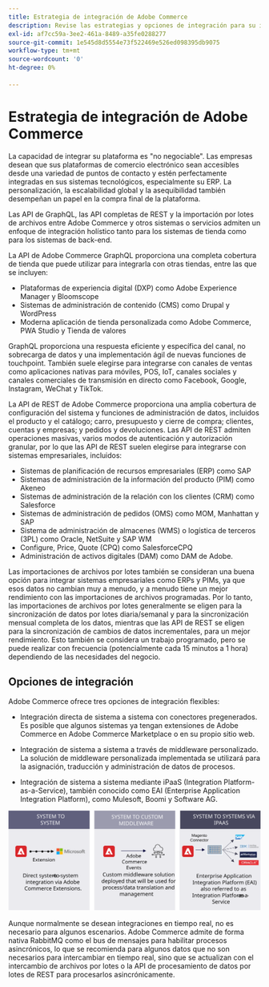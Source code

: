 ```yaml
---
title: Estrategia de integración de Adobe Commerce
description: Revise las estrategias y opciones de integración para su implementación de Adobe Commerce.
exl-id: af7cc59a-3ee2-461a-8489-a35fe0288277
source-git-commit: 1e545d8d5554e73f522469e526ed098395db9075
workflow-type: tm+mt
source-wordcount: '0'
ht-degree: 0%

---
```


# Estrategia de integración de Adobe Commerce

La capacidad de integrar su plataforma es &quot;no negociable&quot;. Las empresas desean que sus plataformas de comercio electrónico sean accesibles desde una variedad de puntos de contacto y estén perfectamente integradas en sus sistemas tecnológicos, especialmente su ERP. La personalización, la escalabilidad global y la asequibilidad también desempeñan un papel en la compra final de la plataforma.

Las API de GraphQL, las API completas de REST y la importación por lotes de archivos entre Adobe Commerce y otros sistemas o servicios admiten un enfoque de integración holístico tanto para los sistemas de tienda como para los sistemas de back-end.

La API de Adobe Commerce GraphQL proporciona una completa cobertura de tienda que puede utilizar para integrarla con otras tiendas, entre las que se incluyen:

- Plataformas de experiencia digital (DXP) como Adobe Experience Manager y Bloomscope
- Sistemas de administración de contenido (CMS) como Drupal y WordPress
- Moderna aplicación de tienda personalizada como Adobe Commerce, PWA Studio y Tienda de valores

GraphQL proporciona una respuesta eficiente y específica del canal, no sobrecarga de datos y una implementación ágil de nuevas funciones de touchpoint. También suele elegirse para integrarse con canales de ventas como aplicaciones nativas para móviles, POS, IoT, canales sociales y canales comerciales de transmisión en directo como Facebook, Google, Instagram, WeChat y TikTok.

La API de REST de Adobe Commerce proporciona una amplia cobertura de configuración del sistema y funciones de administración de datos, incluidos el producto y el catálogo; carro, presupuesto y cierre de compra; clientes, cuentas y empresas; y pedidos y devoluciones. Las API de REST admiten operaciones masivas, varios modos de autenticación y autorización granular, por lo que las API de REST suelen elegirse para integrarse con sistemas empresariales, incluidos:

- Sistemas de planificación de recursos empresariales (ERP) como SAP
- Sistemas de administración de la información del producto (PIM) como Akeneo
- Sistemas de administración de la relación con los clientes (CRM) como Salesforce
- Sistemas de administración de pedidos (OMS) como MOM, Manhattan y SAP
- Sistema de administración de almacenes (WMS) o logística de terceros (3PL) como Oracle, NetSuite y SAP WM
- Configure, Price, Quote (CPQ) como SalesforceCPQ
- Administración de activos digitales (DAM) como DAM de Adobe.

Las importaciones de archivos por lotes también se consideran una buena opción para integrar sistemas empresariales como ERPs y PIMs, ya que esos datos no cambian muy a menudo, y a menudo tiene un mejor rendimiento con las importaciones de archivos programadas. Por lo tanto, las importaciones de archivos por lotes generalmente se eligen para la sincronización de datos por lotes diaria/semanal y para la sincronización mensual completa de los datos, mientras que las API de REST se eligen para la sincronización de cambios de datos incrementales, para un mejor rendimiento. Esto también se considera un trabajo programado, pero se puede realizar con frecuencia (potencialmente cada 15 minutos a 1 hora) dependiendo de las necesidades del negocio.

## Opciones de integración

Adobe Commerce ofrece tres opciones de integración flexibles:

- Integración directa de sistema a sistema con conectores pregenerados. Es posible que algunos sistemas ya tengan extensiones de Adobe Commerce en Adobe Commerce Marketplace o en su propio sitio web.

- Integración de sistema a sistema a través de middleware personalizado. La solución de middleware personalizada implementada se utilizará para la asignación, traducción y administración de datos de procesos.

- Integración de sistema a sistema mediante iPaaS (Integration Platform-as-a-Service), también conocido como EAI (Enterprise Application Integration Platform), como Mulesoft, Boomi y Software AG.

![Opciones de integración de Adobe Commerce](../../assets/playbooks/integration-options.svg)

Aunque normalmente se desean integraciones en tiempo real, no es necesario para algunos escenarios. Adobe Commerce admite de forma nativa RabbitMQ como el bus de mensajes para habilitar procesos asincrónicos, lo que se recomienda para algunos datos que no son necesarios para intercambiar en tiempo real, sino que se actualizan con el intercambio de archivos por lotes o la API de procesamiento de datos por lotes de REST para procesarlos asincrónicamente.
